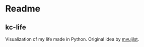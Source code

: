 # Readme
## kc-life

Visualization of my life made in Python.
Original idea by [mvuijlst](https://github.com/mvuijlst).
